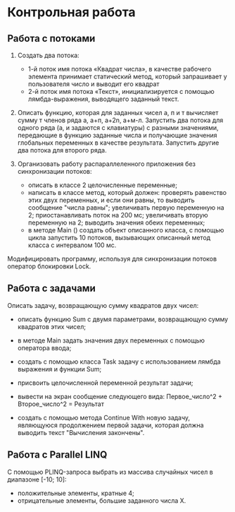 # Контрольная работа
## Работа с потоками
1. Создать два потока:
    * 1-й поток имя потока «Квадрат числа», в качестве рабочего элемента принимает статический метод, который запрашивает у пользователя число и выводит его квадрат
    * 2-й поток имя потока «Текст», инициализируется с помощью лямбда-выражения, выводящего заданный текст.

2. Описать функцию, которая для заданных чисел а, п и т вычисляет сумму т членов ряда а, а+п, a+2n, а+м-л. Запустить два потока для одного ряда (а, и задаются с клавиатуры) с разными значениями, передающие в функцию заданные числа и получающие значения глобальных переменных в качестве результата. Запустить другие два потока для второго ряда.

3. Организовать работу распараллеленного приложения без синхронизации потоков:
    * описать в классе 2 целочисленные переменные;
    * написать в классе метод, который должен: проверять равенство этих двух переменных, и если они равны, то выводить сообщение "числа равны"; увеличивать первую переменную на 2; приостанавливать поток на 200 мс; увеличивать вторую переменную на 2; выводить значения обеих переменных; 
    * в методе Main () создать объект описанного класса, с помощью цикла запустить 10 потоков, вызывающих описанный метод класса с интервалом 100 мс.

Модифицировать программу, используя для синхронизации потоков оператор блокировки Lock. 

## Работа с задачами

Описать задачу, возвращающую сумму квадратов двух чисел: 
* описать функцию Sum с двумя параметрами, возвращающую сумму квадратов этих чисел;
* в методе Main задать значения двух переменных с помощью оператора ввода;
* создать с помощью класса Task задачу с использованием лямбда выражения и функции Sum;
* присвоить целочисленной переменной результат задачи;

* вывести на экран сообщение следующего вида: Первое\_число^2 + Второе\_число^2 = Результат

* создать с помощью метода Continue With новую задачу, являющуюся продолжением первой задачи, которая должна выводить текст "Вычисления закончены".

## Работа с Parallel LINQ

С помощью PLINQ-запроса выбрать из массива случайных чисел в диапазоне [-10; 10]:
* положительные элементы, кратные 4;
* отрицательные элементы, большие заданного числа Х.
